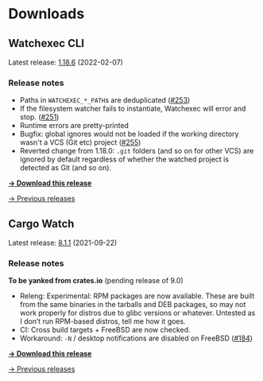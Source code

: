 # Downloads

## Watchexec CLI

Latest release: [1.18.6](./watchexec/1.18.6/index.md) (2022-02-07)

### Release notes

<ul dir="auto">
<li>Paths in <code>WATCHEXEC_*_PATH</code>s are deduplicated (<a class="issue-link js-issue-link" data-error-text="Failed to load title" data-id="1117937837" data-permission-text="Title is private" data-url="https://github.com/watchexec/watchexec/issues/253" data-hovercard-type="issue" data-hovercard-url="/watchexec/watchexec/issues/253/hovercard" href="https://github.com/watchexec/watchexec/issues/253">#253</a>)</li>
<li>If the filesystem watcher fails to instantiate, Watchexec will error and stop. (<a class="issue-link js-issue-link" data-error-text="Failed to load title" data-id="1117919945" data-permission-text="Title is private" data-url="https://github.com/watchexec/watchexec/issues/251" data-hovercard-type="issue" data-hovercard-url="/watchexec/watchexec/issues/251/hovercard" href="https://github.com/watchexec/watchexec/issues/251">#251</a>)</li>
<li>Runtime errors are pretty-printed</li>
<li>Bugfix: global ignores would not be loaded if the working directory wasn't a VCS (Git etc) project (<a class="issue-link js-issue-link" data-error-text="Failed to load title" data-id="1125298986" data-permission-text="Title is private" data-url="https://github.com/watchexec/watchexec/issues/255" data-hovercard-type="issue" data-hovercard-url="/watchexec/watchexec/issues/255/hovercard" href="https://github.com/watchexec/watchexec/issues/255">#255</a>)</li>
<li>Reverted change from 1.18.0: <code>.git</code> folders (and so on for other VCS) are ignored by default regardless of whether the watched project is detected as Git (and so on).</li>
</ul>

**[→ Download this release](./watchexec/1.18.6/index.md)**

[→ Previous releases](./watchexec/index.md)

## Cargo Watch

Latest release: [8.1.1](./cargo-watch/8.1.1/index.md) (2021-09-22)

### Release notes

<p dir="auto"><strong>To be yanked from crates.io</strong> (pending release of 9.0)</p>
<ul dir="auto">
<li>Releng: Experimental: RPM packages are now available. These are built from the same binaries in the tarballs and DEB packages, so may not work properly for distros due to glibc versions or whatever. Untested as I don’t run RPM-based distros, tell me how it goes.</li>
<li>CI: Cross build targets + FreeBSD are now checked.</li>
<li>Workaround: <code>-N</code> / desktop notifications are disabled on FreeBSD (<a class="issue-link js-issue-link" data-error-text="Failed to load title" data-id="1002122621" data-permission-text="Title is private" data-url="https://github.com/watchexec/cargo-watch/issues/184" data-hovercard-type="issue" data-hovercard-url="/watchexec/cargo-watch/issues/184/hovercard" href="https://github.com/watchexec/cargo-watch/issues/184">#184</a>)</li>
</ul>

**[→ Download this release](./cargo-watch/8.1.1/index.md)**

[→ Previous releases](./cargo-watch/index.md)

